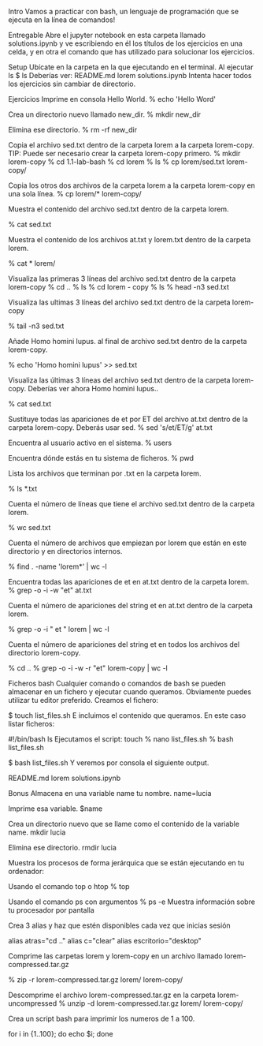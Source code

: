 Intro
Vamos a practicar con bash, un lenguaje de programación que se ejecuta en la línea de comandos!

Entregable
Abre el jupyter notebook en esta carpeta llamado solutions.ipynb y ve escribiendo en él los títulos de los ejercicios en una celda, y en otra el comando que has utilizado para solucionar los ejercicios.

Setup
Ubícate en la carpeta en la que ejecutando en el terminal. Al ejecutar ls
$ ls
Deberías ver:
README.md lorem solutions.ipynb
Intenta hacer todos los ejercicios sin cambiar de directorio.

Ejercicios
Imprime en consola Hello World.
% echo 'Hello Word'

Crea un directorio nuevo llamado new_dir.
 % mkdir new_dir
 
Elimina ese directorio.
% rm -rf new_dir

Copia el archivo sed.txt dentro de la carpeta lorem a la carpeta lorem-copy. TIP: Puede ser necesario crear la carpeta lorem-copy primero.
% mkdir lorem-copy
% cd 1.1-lab-bash
% cd lorem
% ls
% cp lorem/sed.txt lorem-copy/


Copia los otros dos archivos de la carpeta lorem a la carpeta lorem-copy en una sola línea.
% cp lorem/* lorem-copy/

Muestra el contenido del archivo sed.txt dentro de la carpeta lorem.

% cat sed.txt

Muestra el contenido de los archivos at.txt y lorem.txt dentro de la carpeta lorem.

% cat * lorem/

Visualiza las primeras 3 líneas del archivo sed.txt dentro de la carpeta lorem-copy
% cd ..
% ls
% cd lorem - copy
% ls
% head -n3 sed.txt


Visualiza las ultimas 3 líneas del archivo sed.txt dentro de la carpeta lorem-copy

 % tail -n3 sed.txt

Añade Homo homini lupus. al final de archivo sed.txt dentro de la carpeta lorem-copy.

% echo 'Homo homini lupus' >> sed.txt

Visualiza las últimas 3 líneas del archivo sed.txt dentro de la carpeta lorem-copy. Deberías ver ahora Homo homini lupus..

% cat sed.txt

Sustituye todas las apariciones de et por ET del archivo at.txt dentro de la carpeta lorem-copy. Deberás usar sed.
% sed 's/et/ET/g' at.txt

Encuentra al usuario activo en el sistema.
 % users

Encuentra dónde estás en tu sistema de ficheros.
% pwd


Lista los archivos que terminan por .txt en la carpeta lorem.

% ls *.txt

Cuenta el número de líneas que tiene el archivo sed.txt dentro de la carpeta lorem.

% wc sed.txt


Cuenta el número de archivos que empiezan por lorem que están en este directorio y en directorios internos.

% find . -name 'lorem*' | wc -l


Encuentra todas las apariciones de et en at.txt dentro de la carpeta lorem.
% grep -o -i -w "et" at.txt 


Cuenta el número de apariciones del string et en at.txt dentro de la carpeta lorem.

% grep -o -i " et " lorem | wc -l

Cuenta el número de apariciones del string et en todos los archivos del directorio lorem-copy.

% cd ..
% grep -o -i -w -r "et" lorem-copy | wc -l

Ficheros bash
Cualquier comando o comandos de bash se pueden almacenar en un fichero y ejecutar cuando queramos. Obviamente puedes utilizar tu editor preferido. Creamos el fichero:

$ touch list_files.sh
E incluimos el contenido que queramos. En este caso listar ficheros:

#!/bin/bash
ls
Ejecutamos el script:
touch
% nano list_files.sh
% bash list_files.sh

$ bash list_files.sh
Y veremos por consola el siguiente output.

README.md lorem solutions.ipynb


Bonus
Almacena en una variable name tu nombre.
name=lucia

Imprime esa variable.
$name

Crea un directorio nuevo que se llame como el contenido de la variable name.
mkdir lucia

Elimina ese directorio.
rmdir lucia

Muestra los procesos de forma jerárquica que se están ejecutando en tu ordenador:

Usando el comando top o htop
 % top 
 
Usando el comando ps con argumentos 
% ps -e
Muestra información sobre tu procesador por pantalla


Crea 3 alias y haz que estén disponibles cada vez que inicias sesión

alias atras="cd .."
alias c="clear"
alias escritorio="desktop"

Comprime las carpetas lorem y lorem-copy en un archivo llamado lorem-compressed.tar.gz

% zip -r lorem-compressed.tar.gz lorem/ lorem-copy/

Descomprime el archivo lorem-compressed.tar.gz en la carpeta lorem-uncompressed
% unzip -d lorem-compressed.tar.gz lorem/ lorem-copy/

Crea un script bash para imprimir los numeros de 1 a 100.

for i in {1..100}; do echo $i; done


```python

```
